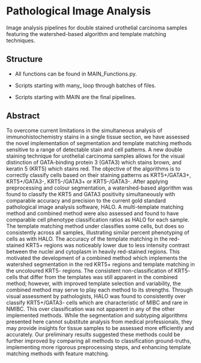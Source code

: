 # Pathological Image Analysis 
Image analysis pipelines for double stained urothelial carcinoma samples featuring the watershed-based algorithm and template matching techniques.

## Structure
- All functions can be found in MAIN_Functions.py.

- Scripts starting with many_ loop through batches of files.

- Scripts starting with MAIN are the final pipelines.

## Abstract
To overcome current limitations in the simultaneous analysis of immunohistochemistry stains in a single tissue section, 
we have assessed the novel implementation of segmentation and template matching methods sensitive to a range of detectable 
stain and cell patterns. A new double staining technique for urothelial carcinoma samples allows for the visual distinction 
of GATA-binding protein 3 (GATA3) which stains brown, and keratin 5 (KRT5) which stains red. The objective of the algorithms 
is to correctly classify cells based on their staining patterns as KRT5+/GATA3+, KRT5+/GATA3-, KRT5-/GATA3+ or KRT5-/GATA3-. 
After applying preprocessing and colour segmentation, a watershed-based algorithm was found to classify the KRT5 and GATA3 
positivity simultaneously with comparable accuracy and precision to the current gold standard pathological image analysis 
software, HALO. A multi-template matching method and combined method were also assessed and found to have comparable cell 
phenotype classification ratios as HALO for each sample. The template matching method under classifies some cells, but does so 
consistently across all samples, illustrating similar percent phenotyping of cells as with HALO. The accuracy of the template 
matching in the red-stained KRT5+ regions was noticeably lower due to less intensity contrast between the nuclei and cytoplasm 
in heavily red-stained regions. This motivated the development of a combined method which implements the watershed segmentation 
in the red KRT5+ regions and template matching in the uncoloured KRT5- regions. The consistent non-classification of KRT5- 
cells that differ from the templates was still apparent in the combined method; however, with improved template selection and 
variability, the combined method may serve to play each method to its strengths. Through visual assessment by pathologists, 
HALO was found to consistently over classify KRT5+/GATA3- cells which are characteristic of MIBC and rare in NMIBC. This over 
classification was not apparent in any of the other implemented methods. While the segmentation and subtyping algorithms presented 
here cannot substitute analysis from medical professionals, they may provide insights for tissue samples to be assessed more 
efficiently and accurately. Our preliminary results suggested these methods could be further improved by comparing all methods to 
classification ground-truths, implementing more rigorous preprocessing steps, and enhancing template matching methods with feature 
matching.
